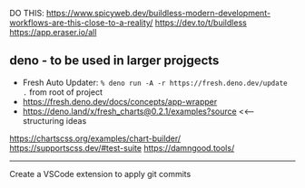 DO THIS:
https://www.spicyweb.dev/buildless-modern-development-workflows-are-this-close-to-a-reality/
https://dev.to/t/buildless
https://app.eraser.io/all


## deno - to be used in larger projgects
- Fresh Auto Updater: `% deno run -A -r https://fresh.deno.dev/update .` from root of project
- https://fresh.deno.dev/docs/concepts/app-wrapper
- https://deno.land/x/fresh_charts@0.2.1/examples?source <<-- structuring ideas


https://chartscss.org/examples/chart-builder/
https://supportscss.dev/#test-suite
https://damngood.tools/

---
Create a VSCode extension to apply git commits